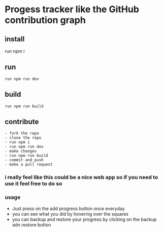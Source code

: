 # Progess tracker like the GitHub contribution graph

## install
  run npm i

## run
    run npm run dev

## build
    run npm run build

## contribute
    - fork the repo
    - clone the repo
    - run npm i
    - run npm run dev
    - make changes
    - run npm run build
    - commit and push
    - make a pull request

### i really feel like this could be a nice web app so if you need to use it feel free to do so


### usage

- Just press on the add progress button once everyday
- you can see what you did by hovering over the squares
- you can backup and restore your progress by clicking on the backup adn restore button